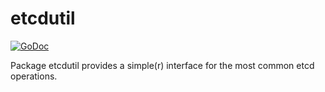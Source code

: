 # etcdutil

[![GoDoc](https://godoc.org/github.com/icub3d/gop/etcdutil?status.svg)](https://godoc.org/github.com/icub3d/gop/etcdutil)

Package etcdutil provides a simple(r) interface for the most common
etcd operations.
